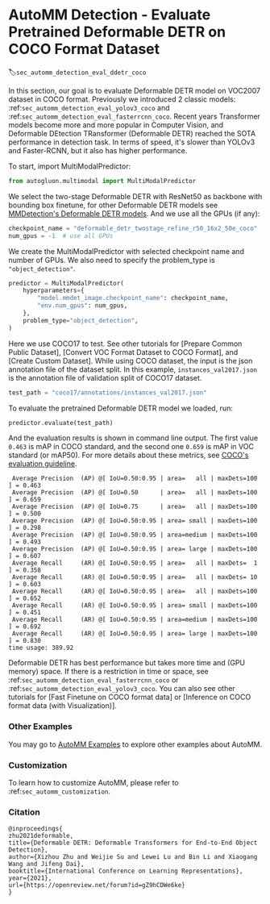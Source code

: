 # AutoMM Detection - Evaluate Pretrained Deformable DETR on COCO Format Dataset
:label:`sec_automm_detection_eval_ddetr_coco`

In this section, our goal is to evaluate Deformable DETR model on VOC2007 dataset in COCO format. 
Previously we introduced 2 classic models: :ref:`sec_automm_detection_eval_yolov3_coco` and :ref:`sec_automm_detection_eval_fasterrcnn_coco`.
Recent years Transformer models become more and more popular in Computer Vision, and Deformable DEtection TRansformer (Deformable DETR) reached the SOTA performance in detection task.
In terms of speed, it's slower than YOLOv3 and Faster-RCNN, but it also has higher performance.

To start, import MultiModalPredictor:

```python
from autogluon.multimodal import MultiModalPredictor
```

We select the two-stage Deformable DETR with ResNet50 as backbone with bounding box finetune,
for other Deformable DETR models see [MMDetection's Deformable DETR models](https://github.com/open-mmlab/mmdetection/tree/master/configs/deformable_detr). 
And we use all the GPUs (if any):

```python
checkpoint_name = "deformable_detr_twostage_refine_r50_16x2_50e_coco"
num_gpus = -1  # use all GPUs
```

We create the MultiModalPredictor with selected checkpoint name and number of GPUs.
We also need to specify the problem_type is `"object_detection"`.

```python
predictor = MultiModalPredictor(
    hyperparameters={
        "model.mmdet_image.checkpoint_name": checkpoint_name,
        "env.num_gpus": num_gpus,
    },
    problem_type="object_detection",
)
```

Here we use COCO17 to test. 
See other tutorials for \[Prepare Common Public Dataset], \[Convert VOC Format Dataset to COCO Format], and \[Create Custom Dataset].
While using COCO dataset, the input is the json annotation file of the dataset split.
In this example, `instances_val2017.json` is the annotation file of validation split of COCO17 dataset.

```python
test_path = "coco17/annotations/instances_val2017.json"
```

To evaluate the pretrained Deformable DETR model we loaded, run:

```python
predictor.evaluate(test_path)
```

And the evaluation results is shown in command line output. The first value `0.463` is mAP in COCO standard, and the second one `0.659` is mAP in VOC standard (or mAP50). For more details about these metrics, see [COCO's evaluation guideline](https://cocodataset.org/#detection-eval).

```
 Average Precision  (AP) @[ IoU=0.50:0.95 | area=   all | maxDets=100 ] = 0.463
 Average Precision  (AP) @[ IoU=0.50      | area=   all | maxDets=100 ] = 0.659
 Average Precision  (AP) @[ IoU=0.75      | area=   all | maxDets=100 ] = 0.500
 Average Precision  (AP) @[ IoU=0.50:0.95 | area= small | maxDets=100 ] = 0.298
 Average Precision  (AP) @[ IoU=0.50:0.95 | area=medium | maxDets=100 ] = 0.493
 Average Precision  (AP) @[ IoU=0.50:0.95 | area= large | maxDets=100 ] = 0.607
 Average Recall     (AR) @[ IoU=0.50:0.95 | area=   all | maxDets=  1 ] = 0.358
 Average Recall     (AR) @[ IoU=0.50:0.95 | area=   all | maxDets= 10 ] = 0.603
 Average Recall     (AR) @[ IoU=0.50:0.95 | area=   all | maxDets=100 ] = 0.652
 Average Recall     (AR) @[ IoU=0.50:0.95 | area= small | maxDets=100 ] = 0.451
 Average Recall     (AR) @[ IoU=0.50:0.95 | area=medium | maxDets=100 ] = 0.692
 Average Recall     (AR) @[ IoU=0.50:0.95 | area= large | maxDets=100 ] = 0.830
time usage: 389.92
```

Deformable DETR has best performance but takes more time and (GPU memory) space. 
If there is a restriction in time or space, 
see :ref:`sec_automm_detection_eval_fasterrcnn_coco` or :ref:`sec_automm_detection_eval_yolov3_coco`.
You can also see other tutorials for \[Fast Finetune on COCO format data] or \[Inference on COCO format data (with Visualization)].

### Other Examples

You may go to [AutoMM Examples](https://github.com/awslabs/autogluon/tree/master/examples/automm) to explore other examples about AutoMM.

### Customization
To learn how to customize AutoMM, please refer to :ref:`sec_automm_customization`.

### Citation
```
@inproceedings{
zhu2021deformable,
title={Deformable DETR: Deformable Transformers for End-to-End Object Detection},
author={Xizhou Zhu and Weijie Su and Lewei Lu and Bin Li and Xiaogang Wang and Jifeng Dai},
booktitle={International Conference on Learning Representations},
year={2021},
url={https://openreview.net/forum?id=gZ9hCDWe6ke}
}
```